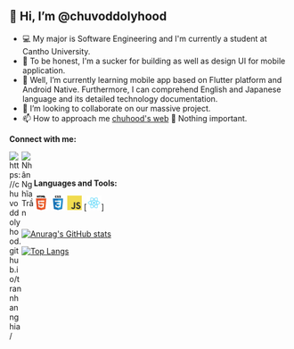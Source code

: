 ## 👋 Hi, I’m @chuvoddolyhood
- 💻 My major is Software Engineering and I'm currently a student at Cantho University.
- 👀 To be honest, I'm a sucker for building as well as design UI for mobile application.
- 🌱 Well, I’m currently learning mobile app based on Flutter platform and Android Native. Furthermore, I can comprehend English and Japanese language and its detailed technology documentation.
- 💞️ I’m looking to collaborate on our massive project.
- 📫 How to approach me <a href="https://chuvoddolyhood.github.io/trannhannghia/">chuhood's web</a> 🤣 Nothing important.

**Connect with me:**

[<img align="left" alt="https://chuvoddolyhood.github.io/trannhannghia/" width="22px" src="https://img.icons8.com/ultraviolet/22/000000/domain.png" />][website]
[<img align="left" alt="Nhân Nghĩa Trần" width="22px" src="https://img.icons8.com/color/22/000000/linkedin.png" />][linkedin]

<br />
<br />

**Languages and Tools:**

<code><img alt="HTML5" width="26px" src="https://raw.githubusercontent.com/github/explore/80688e429a7d4ef2fca1e82350fe8e3517d3494d/topics/html/html.png" /></code>
<code><img alt="CSS3" width="26px" src="https://raw.githubusercontent.com/github/explore/80688e429a7d4ef2fca1e82350fe8e3517d3494d/topics/css/css.png" /></code>
<code><img alt="JavaScript" width="26px" src="https://raw.githubusercontent.com/github/explore/80688e429a7d4ef2fca1e82350fe8e3517d3494d/topics/javascript/javascript.png" /></code>
[<img alt="React" width="26px" src="https://raw.githubusercontent.com/github/explore/80688e429a7d4ef2fca1e82350fe8e3517d3494d/topics/react/react.png" />]
<br />
<br />

<!---
chuvoddolyhood/chuvoddolyhood is a ✨ special ✨ repository because its `README.md` (this file) appears on your GitHub profile.
You can click the Preview link to take a look at your changes.
--->
[![Anurag's GitHub stats](https://github-readme-stats.vercel.app/api?username=chuvoddolyhood&show_icons=true&theme=tokyonight)](https://github.com/anuraghazra/github-readme-stats)

[![Top Langs](https://github-readme-stats.vercel.app/api/top-langs/?username=chuvoddolyhood&layout=compact&theme=tokyonight)](https://github.com/anuraghazra/github-readme-stats)

[website]: https://chuvoddolyhood.github.io/trannhannghia/
[linkedin]: https://linkedin.com/in/trannhannghia2401
